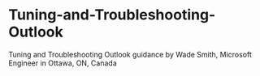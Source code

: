 # Tuning-and-Troubleshooting-Outlook
Tuning and Troubleshooting Outlook guidance by Wade Smith, Microsoft Engineer in Ottawa, ON, Canada

